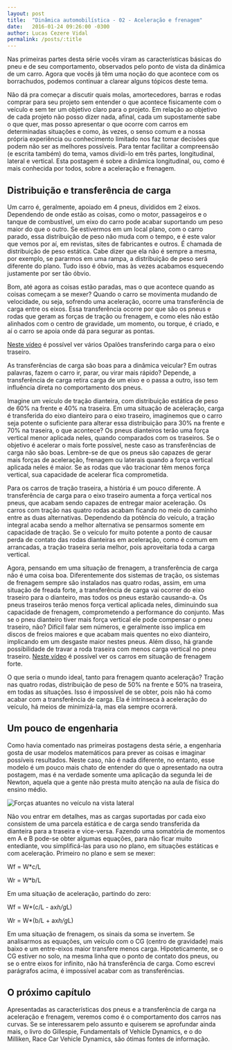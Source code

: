 ```yaml
---
layout: post
title:  "Dinâmica automobilística - 02 - Aceleração e frenagem"
date:   2016-01-24 09:26:00 -0300
author: Lucas Cezere Vidal
permalink: /posts/:title
---
```

Nas primeiras partes desta série vocês viram as características básicas do pneu e de seu comportamento, observados pelo ponto de vista da dinâmica de um carro. Agora que vocês já têm uma noção do que acontece com os borrachudos, podemos continuar a clarear alguns tópicos deste tema.

Não dá pra começar a discutir quais molas, amortecedores, barras e rodas comprar para seu projeto sem entender o que acontece fisicamente com o veículo e sem ter um objetivo claro para o projeto. Em relação ao objetivo de cada projeto não posso dizer nada, afinal, cada um supostamente sabe o que quer, mas posso apresentar o que ocorre com carros em determinadas situações e como, às vezes, o senso comum e a nossa própria experiência ou conhecimento limitado nos faz tomar decisões que podem não ser as melhores possíveis. Para tentar facilitar a compreensão (e escrita também) do tema, vamos dividi-lo em três partes, longitudinal, lateral e vertical. Esta postagem é sobre a dinâmica longitudinal, ou, como é mais conhecida por todos, sobre a aceleração e frenagem.

## Distribuição e transferência de carga

Um carro é, geralmente, apoiado em 4 pneus, divididos em 2 eixos. Dependendo de onde estão as coisas, como o motor, passageiros e o tanque de combustível, um eixo do carro pode acabar suportando um peso maior do que o outro. Se estivermos em um local plano, com o carro parado, essa distribuição de peso não muda com o tempo, e é este valor que vemos por aí, em revistas, sites de fabricantes e outros. É chamada de distribuição de peso estática. Cabe dizer que ela não é sempre a mesma, por exemplo, se pararmos em uma rampa, a distribuição de peso será diferente do plano. Tudo isso é óbvio, mas às vezes acabamos esquecendo justamente por ser tão óbvio.

Bom, até agora as coisas estão paradas, mas o que acontece quando as coisas começam a se mexer? Quando o carro se movimenta mudando de velocidade, ou seja, sofrendo uma aceleração, ocorre uma transferência de carga entre os eixos. Essa transferência ocorre por que são os pneus e rodas que geram as forças de tração ou frenagem, e como eles não estão alinhados com o centro de gravidade, um momento, ou torque, é criado, e aí o carro se apoia onde dá para segurar as pontas.

[Neste vídeo](https://www.youtube.com/watch?v=miENduXJivI&t=1349s) é possível ver vários Opalões transferindo carga para o eixo traseiro.

As transferências de carga são boas para a dinâmica veicular? Em outras palavras, fazem o carro ir, parar, ou virar mais rápido? Depende, a transferência de carga retira carga de um eixo e o passa a outro, isso tem influência direta no comportamento dos pneus.

Imagine um veículo de tração dianteira, com distribuição estática de peso de 60% na frente e 40% na traseira. Em uma situação de aceleração, carga é transferida do eixo dianteiro para o eixo traseiro, imaginemos que o carro seja potente o suficiente para alterar essa distribuição para 30% na frente e 70% na traseira, o que acontece? Os pneus dianteiros terão uma força vertical menor aplicada neles, quando comparados com os traseiros. Se o objetivo é acelerar o mais forte possível, neste caso as transferências de carga não são boas. Lembre-se de que os pneus são capazes de gerar mais forças de aceleração, frenagem ou laterais quando a força vertical aplicada neles é maior. Se as rodas que vão tracionar têm menos força vertical, sua capacidade de acelerar fica comprometida.

Para os carros de tração traseira, a história é um pouco diferente. A transferência de carga para o eixo traseiro aumenta a força vertical nos pneus, que acabam sendo capazes de entregar maior aceleração. Os carros com tração nas quatro rodas acabam ficando no meio do caminho entre as duas alternativas. Dependendo da potência do veículo, a tração integral acaba sendo a melhor alternativa se pensarmos somente em capacidade de tração. Se o veículo for muito potente a ponto de causar perda de contato das rodas dianteiras em aceleração, como é comum em arrancadas, a tração traseira seria melhor, pois aproveitaria toda a carga vertical.

Agora, pensando em uma situação de frenagem, a transferência de carga não é uma coisa boa. Diferentemente dos sistemas de tração, os sistemas de frenagem sempre são instalados nas quatro rodas, assim, em uma situação de freada forte, a transferência de carga vai ocorrer do eixo traseiro para o dianteiro, mas todos os pneus estarão causando-a. Os pneus traseiros terão menos força vertical aplicada neles, diminuindo sua capacidade de frenagem, comprometendo a performance do conjunto. Mas se o pneu dianteiro tiver mais força vertical ele pode compensar o pneu traseiro, não? Difícil falar sem números, e geralmente isso implica em discos de freios maiores e que acabam mais quentes no eixo dianteiro, implicando em um desgaste maior nestes pneus. Além disso, há grande possibilidade de travar a roda traseira com menos carga vertical no pneu traseiro. [Neste vídeo](https://www.youtube.com/watch?v=NBoMTYZAyJc) é possível ver os carros em situação de frenagem forte.

O que seria o mundo ideal, tanto para frenagem quanto aceleração? Tração nas quatro rodas, distribuição de peso de 50% na frente e 50% na traseira, em todas as situações. Isso é impossível de se obter, pois não há como acabar com a transferência de carga. Ela é intrínseca à aceleração do veículo, há meios de minimizá-la, mas ela sempre ocorrerá.

## Um pouco de engenharia

Como havia comentado nas primeiras postagens desta série, a engenharia gosta de usar modelos matemáticos para prever as coisas e imaginar possíveis resultados. Neste caso, não é nada diferente, no entanto, esse modelo é um pouco mais chato de entender do que o apresentado na outra postagem, mas é na verdade somente uma aplicação da segunda lei de Newton, aquela que a gente não presta muito atenção na aula de física do ensino médio.

![Forças atuantes no veículo na vista lateral](https://www.researchgate.net/profile/Jony-Eckert/publication/297918368/figure/fig3/AS:668910516977673@1536492103554/Figura-23-Forcas-que-atuam-no-veiculo-GILLESPIE-1992.jpg)

Não vou entrar em detalhes, mas as cargas suportadas por cada eixo consistem de uma parcela estática e de carga sendo transferida da dianteira para a traseira e vice-versa. Fazendo uma somatória de momentos em A e B pode-se obter algumas equações, para não ficar muito entediante, vou simplificá-las para uso no plano, em situações estáticas e com aceleração. Primeiro no plano e sem se mexer:

Wf = W*c/L

Wr = W*b/L

Em uma situação de aceleração, partindo do zero:

Wf = W*(c/L - ax*h/g*L)

Wr = W*(b/L + ax*h/g*L)

Em uma situação de frenagem, os sinais da soma se invertem. Se analisarmos as equações, um veículo com o CG (centro de gravidade) mais baixo e um entre-eixos maior transfere menos carga. Hipoteticamente, se o CG estiver no solo, na mesma linha que o ponto de contato dos pneus, ou se o entre eixos for infinito, não há transferência de carga. Como escrevi parágrafos acima, é impossível acabar com as transferências.

## O próximo capítulo

Apresentadas as características dos pneus e a transferência de carga na aceleração e frenagem, veremos como é o comportamento dos carros nas curvas. Se se interessarem pelo assunto e quiserem se aprofundar ainda mais, o livro do Gillespie, Fundamentals of Vehicle Dynamics, e o do Milliken, Race Car Vehicle Dynamics, são ótimas fontes de informação.
